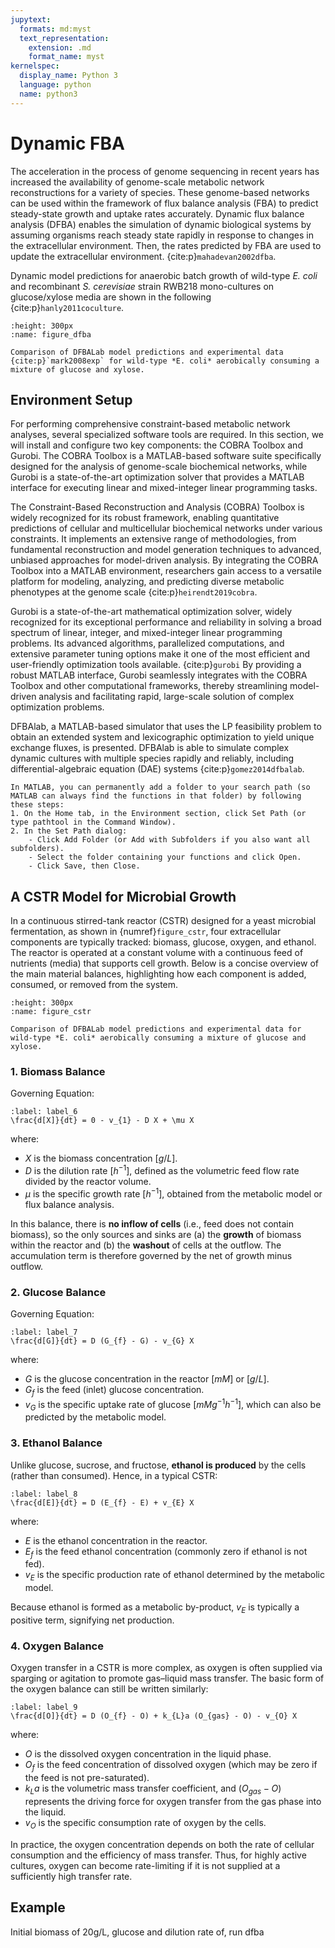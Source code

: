 ```yaml
---
jupytext:
  formats: md:myst
  text_representation:
    extension: .md
    format_name: myst
kernelspec:
  display_name: Python 3
  language: python
  name: python3
---
```


# Dynamic FBA

The acceleration in the process of genome sequencing in recent years has increased the availability of genome-scale metabolic network reconstructions for a variety of species. These genome-based networks can be used within the framework of flux balance analysis (FBA) to predict steady-state growth and uptake rates accurately. Dynamic flux balance analysis (DFBA) enables the simulation of dynamic biological systems by assuming organisms reach steady state rapidly in response to changes in the extracellular environment. Then, the rates predicted by FBA are used to update the extracellular environment. {cite:p}`mahadevan2002dfba`.

Dynamic model predictions for anaerobic batch growth of wild-type *E. coli* and recombinant *S. cerevisiae* strain RWB218 mono-cultures on glucose/xylose media are shown in the following {cite:p}`hanly2011coculture`.


```{figure} _static/fig4-1.png
:height: 300px
:name: figure_dfba

Comparison of DFBALab model predictions and experimental data {cite:p}`mark2008exp` for wild-type *E. coli* aerobically consuming a mixture of glucose and xylose.
```

## Environment Setup

For performing comprehensive constraint-based metabolic network analyses, several specialized software tools are required. In this section, we will install and configure two key components: the COBRA Toolbox and Gurobi. The COBRA Toolbox is a MATLAB-based software suite specifically designed for the analysis of genome-scale biochemical networks, while Gurobi is a state-of-the-art optimization solver that provides a MATLAB interface for executing linear and mixed-integer linear programming tasks.

The Constraint-Based Reconstruction and Analysis (COBRA) Toolbox is widely recognized for its robust framework, enabling quantitative predictions of cellular and multicellular biochemical networks under various constraints. It implements an extensive range of methodologies, from fundamental reconstruction and model generation techniques to advanced, unbiased approaches for model-driven analysis. By integrating the COBRA Toolbox into a MATLAB environment, researchers gain access to a versatile platform for modeling, analyzing, and predicting diverse metabolic phenotypes at the genome scale {cite:p}`heirendt2019cobra`.

Gurobi is a state-of-the-art mathematical optimization solver, widely recognized for its exceptional performance and reliability in solving a broad spectrum of linear, integer, and mixed-integer linear programming problems. Its advanced algorithms, parallelized computations, and extensive parameter tuning options make it one of the most efficient and user-friendly optimization tools available. {cite:p}`gurobi` By providing a robust MATLAB interface, Gurobi seamlessly integrates with the COBRA Toolbox and other computational frameworks, thereby streamlining model-driven analysis and facilitating rapid, large-scale solution of complex optimization problems.

DFBAlab, a MATLAB-based simulator that uses the LP feasibility problem to obtain an extended system and lexicographic optimization to yield unique exchange fluxes, is presented. DFBAlab is able to simulate complex dynamic cultures with multiple species rapidly and reliably, including differential-algebraic equation (DAE) systems {cite:p}`gomez2014dfbalab`.



```{tip}
In MATLAB, you can permanently add a folder to your search path (so MATLAB can always find the functions in that folder) by following these steps:
1. On the Home tab, in the Environment section, click Set Path (or type pathtool in the Command Window).
2. In the Set Path dialog:
	- Click Add Folder (or Add with Subfolders if you also want all subfolders).
	- Select the folder containing your functions and click Open.
	- Click Save, then Close.
```



## A CSTR Model for Microbial Growth

In a continuous stirred-tank reactor (CSTR) designed for a yeast microbial fermentation, as shown in {numref}`figure_cstr`, four extracellular components are typically tracked: biomass, glucose, oxygen, and ethanol. The reactor is operated at a constant volume with a continuous feed of nutrients (media) that supports cell growth. Below is a concise overview of the main material balances, highlighting how each component is added, consumed, or removed from the system.


```{figure} _static/fig4-2.svg
:height: 300px
:name: figure_cstr

Comparison of DFBALab model predictions and experimental data for wild-type *E. coli* aerobically consuming a mixture of glucose and xylose.
```

### 1. Biomass Balance

Governing Equation:

```{math}
:label: label_6
\frac{d[X]}{dt} = 0 - v_{1} - D X + \mu X
```

where:

- $X$ is the biomass concentration $[g/L]$.
- $D$ is the dilution rate $[h^{-1}]$, defined as the volumetric feed flow rate divided by the reactor volume.
- $\mu$ is the specific growth rate $[h^{-1}]$, obtained from the metabolic model or flux balance analysis.

In this balance, there is **no inflow of cells** (i.e., feed does not contain biomass), so the only sources and sinks are (a) the **growth** of biomass within the reactor and (b) the **washout** of cells at the outflow. The accumulation term is therefore governed by the net of growth minus outflow.

### 2. Glucose Balance

Governing Equation:

```{math}
:label: label_7
\frac{d[G]}{dt} = D (G_{f} - G) - v_{G} X
```

where:

- $G$ is the glucose concentration in the reactor $[mM]$ or $[g/L]$.
- $G_{f}$ is the feed (inlet) glucose concentration.
- $v_{G}$ is the specific uptake rate of glucose $[mMg^{-1} h^{-1}]$, which can also be predicted by the metabolic model.

### 3. Ethanol Balance

Unlike glucose, sucrose, and fructose, **ethanol is produced** by the cells (rather than consumed). Hence, in a typical CSTR:

```{math}
:label: label_8
\frac{d[E]}{dt} = D (E_{f} - E) + v_{E} X
```

where:

- $E$ is the ethanol concentration in the reactor.
- $E_{f}$ is the feed ethanol concentration (commonly zero if ethanol is not fed).
- $v_{E}$ is the specific production rate of ethanol determined by the metabolic model.

Because ethanol is formed as a metabolic by-product, $v_E$ is typically a positive term, signifying net production.

### 4. Oxygen Balance

Oxygen transfer in a CSTR is more complex, as oxygen is often supplied via sparging or agitation to promote gas–liquid mass transfer. The basic form of the oxygen balance can still be written similarly:

```{math}
:label: label_9
\frac{d[O]}{dt} = D (O_{f} - O) + k_{L}a (O_{gas} - O) - v_{O} X
```

where:

- $O$ is the dissolved oxygen concentration in the liquid phase.
- $O_{f}$ is the feed concentration of dissolved oxygen (which may be zero if the feed is not pre-saturated).
- $k_{L}a$ is the volumetric mass transfer coefficient, and $(O_{gas} - O)$ represents the driving force for oxygen transfer from the gas phase into the liquid.
- $v_O$ is the specific consumption rate of oxygen by the cells.

In practice, the oxygen concentration depends on both the rate of cellular consumption and the efficiency of mass transfer. Thus, for highly active cultures, oxygen can become rate-limiting if it is not supplied at a sufficiently high transfer rate.

## Example

Initial biomass of 20g/L, glucose and dilution rate of, run dfba



